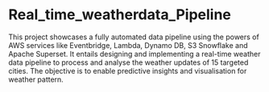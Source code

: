 # Real_time_weatherdata_Pipeline
This project showcases a fully automated data pipeline using the powers of AWS services like Eventbridge, Lambda, Dynamo DB, S3 Snowflake and Apache Superset.
It entails designing and implementing a real-time weather data pipeline to process and analyse the weather updates of 15 targeted cities. The objective is to enable predictive insights and visualisation for weather pattern.

